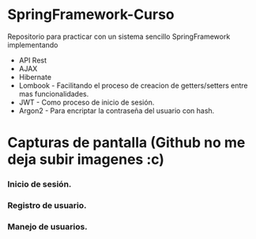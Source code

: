 # SpringFramework-Curso
Repositorio para practicar con un sistema sencillo SpringFramework implementando

- API Rest
- AJAX
- Hibernate
- Lombook - Facilitando el proceso de creacion de getters/setters entre mas funcionalidades.
- JWT - Como proceso de inicio de sesión.
- Argon2 - Para encriptar la contraseña del usuario con hash.

# Capturas de pantalla (Github no me deja subir imagenes :c)
### Inicio de sesión.
### Registro de usuario.
### Manejo de usuarios.

